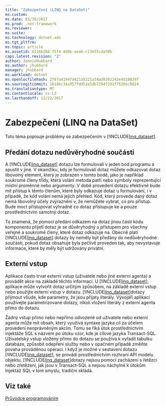 ```yaml
---
title: "Zabezpečení (LINQ na DataSet)"
ms.custom: 
ms.date: 03/30/2017
ms.prod: .net-framework
ms.reviewer: 
ms.suite: 
ms.technology: dotnet-ado
ms.tgt_pltfrm: 
ms.topic: article
ms.assetid: 6116b2b8-75f4-4d8b-aea6-c13e55cda50b
caps.latest.revision: "2"
author: JennieHubbard
ms.author: jhubbard
manager: jhubbard
ms.workload: dotnet
ms.openlocfilehash: 2f67ad1947d421a5221a34ad8392242e4d18039f
ms.sourcegitcommit: 16186c34a957fdd52e5db7294f291f7530ac9d24
ms.translationtype: MT
ms.contentlocale: cs-CZ
ms.lasthandoff: 12/22/2017
---
```

# <a name="security-linq-to-dataset"></a>Zabezpečení (LINQ na DataSet)
Toto téma popisuje problémy se zabezpečením v [!INCLUDE[linq_dataset](../../../../includes/linq-dataset-md.md)].  
  
## <a name="passing-a-query-to-an-untrusted-component"></a>Předání dotazu nedůvěryhodné součásti  
 A [!INCLUDE[linq_dataset](../../../../includes/linq-dataset-md.md)] dotazu lze formulovali v jeden bod programu a spustit v jiné. V okamžiku, kdy je formulovali dotaz můžete odkazovat dotaz libovolný element, který je zobrazen v tomto bodě, jako je například soukromé členy třídy, která volání metoda patří nebo symboly reprezentující místní proměnné nebo argumenty. V době provedení dotazu efektivně bude mít přístup k těmto členům, které byly odkazuje dotaz u formulování, i v případě, že kód volání nemá jejich přehled. Kód, který provede daný dotaz nemá libovolný účely zvýraznění v, že nemůžete vybrat, co pro přístup. Bude moct přistupovat výhradně co dotaz přistupuje ke a pouze prostřednictvím samotný dotaz.  
  
 To znamená, že pomocí předání odkazem na dotaz jinou částí kódu komponentu přijetí dotaz je se důvěryhodný s přístupem pro všechny veřejné a soukromé členy, které dotaz odkazuje na. Obecně platí [!INCLUDE[linq_dataset](../../../../includes/linq-dataset-md.md)] dotazy by neměly být předány do nedůvěryhodné součásti, pokud dotaz obsahuje byla pečlivě proveden tak, aby nevystavuje informace, které by měly být udržovány privátní.  
  
## <a name="external-input"></a>Externí vstup  
 Aplikace často trvat externí vstup (uživatele nebo jiné externí agenta) a provádět akce na základě těchto informací.  U [!INCLUDE[linq_dataset](../../../../includes/linq-dataset-md.md)], aplikace může vytvořit dotaz určitým způsobem, na základě externí vstup nebo použijte externí vstup v dotazu. [!INCLUDE[linq_dataset](../../../../includes/linq-dataset-md.md)]dotazy přijmout všude, kde parametry, že jsou přijaty literály. Vývojáři aplikací používejte parametrizované dotazy, nikoli vložení literály z externí agenta přímo do dotazu.  
  
 Žádný vstup přímo nebo nepřímo odvozené od uživatele nebo externí agenta může mít obsah, který využívá syntaxe jazyka cíl za účelem provedení neoprávněným akcím. Tomu se říká útok prostřednictvím injektáže SQL s názvem po útoku vzor, kde je cílové jazyka Transact-SQL. Uživatelský vstup vloženy přímo do dotazu se používá k vyřadit tabulku databáze, způsobit odepření služby nebo v opačném případě změňte povaha prováděnou operaci. I když je možné v sestavení dotazu [!INCLUDE[linq_dataset](../../../../includes/linq-dataset-md.md)], se provádí prostřednictvím rozhraní API modelu objektu. [!INCLUDE[linq_dataset](../../../../includes/linq-dataset-md.md)]dotazy nejsou pomocí zacházení s řetězci nebo zřetězení, jak jsou v Transact-SQL a nejsou náchylné k útokům Injektáž SQL v tom smyslu, tradiční skládá.  
  
## <a name="see-also"></a>Viz také  
 [Průvodce programováním](../../../../docs/framework/data/adonet/programming-guide-linq-to-dataset.md)
